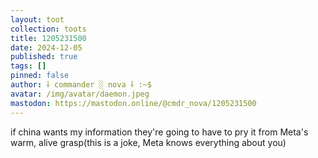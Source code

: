 ```yaml
---
layout: toot
collection: toots
title: 1205231500
date: 2024-12-05
published: true
tags: []
pinned: false
author: ⸸ commander ░ nova ⸸ :~$
avatar: /img/avatar/daemon.jpeg
mastodon: https://mastodon.online/@cmdr_nova/1205231500
---
```


if china wants my information they're going to have to pry it from Meta's warm, alive grasp(this is a joke, Meta knows everything about you)
